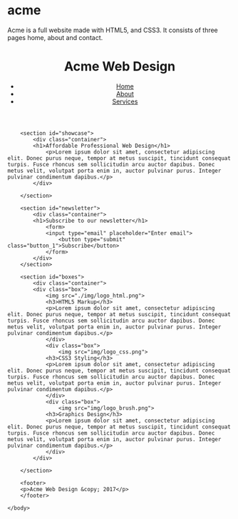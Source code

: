 # acme
Acme is a full website made with HTML5, and CSS3.  It consists of three pages home, about and contact.
<!DOCTYPE>
<html>
<head>
    <meta charset="UTF-8">
    <meta name="viewport" content="width=device-width">
    <meta name="description" content="Affordable and professional web design">
    <meta name="keywords" content="web design, affordable web design, professional web design, web design for physicians, marketing, responsive">
    <meta name="author" content="Roxanne Reyes">
    <title>Acme Web Design | Welcome</title>
    <link rel="stylesheet" href="./css/style.css">
    </head>
    <body>
    <header>
        <div class="container">
        <div id="branding">
            <h1><span class="highlight">Acme</span> Web Design</h1>
            </div>
            <nav>
            <ul>
                <li class="current"><a href="index.html">Home</a></li>
                <li><a href="index.html">About</a></li>
                <li><a href="index.html">Services</a></li>
                </ul>
            </nav>
        </div>
        </header>
        
        <section id="showcase">
            <div class="container">
            <h1>Affordable Professional Web Design</h1>
                <p>Lorem ipsum dolor sit amet, consectetur adipiscing elit. Donec purus neque, tempor at metus suscipit, tincidunt consequat turpis. Fusce rhoncus sem sollicitudin arcu auctor dapibus. Donec metus velit, volutpat porta enim in, auctor pulvinar purus. Integer pulvinar condimentum dapibus.</p>
            </div>
        
        </section>
        
        <section id="newsletter">
            <div class="container">
            <h1>Subscribe to our newsletter</h1>
                <form>
                <input type="email" placeholder="Enter email">
                    <button type="submit" class="button_1">Subscribe</button>
                </form>
            </div>
        </section>
        
        <section id="boxes">
            <div class="container">
            <div class="box">
                <img src="./img/logo_html.png">
                <h3>HTML5 Markup</h3>
                <p>Lorem ipsum dolor sit amet, consectetur adipiscing elit. Donec purus neque, tempor at metus suscipit, tincidunt consequat turpis. Fusce rhoncus sem sollicitudin arcu auctor dapibus. Donec metus velit, volutpat porta enim in, auctor pulvinar purus. Integer pulvinar condimentum dapibus.</p>
                </div>
                <div class="box">
                    <img src="img/logo_css.png">
                <h3>CSS3 Styling</h3>
                <p>Lorem ipsum dolor sit amet, consectetur adipiscing elit. Donec purus neque, tempor at metus suscipit, tincidunt consequat turpis. Fusce rhoncus sem sollicitudin arcu auctor dapibus. Donec metus velit, volutpat porta enim in, auctor pulvinar purus. Integer pulvinar condimentum dapibus.</p>
                </div>
                <div class="box">
                    <img src="img/logo_brush.png">
                <h3>Graphics Design</h3>
                <p>Lorem ipsum dolor sit amet, consectetur adipiscing elit. Donec purus neque, tempor at metus suscipit, tincidunt consequat turpis. Fusce rhoncus sem sollicitudin arcu auctor dapibus. Donec metus velit, volutpat porta enim in, auctor pulvinar purus. Integer pulvinar condimentum dapibus.</p>
                </div>
            </div>
        
        </section>
        
        <footer>
        <p>Acme Web Design &copy; 2017</p>
        </footer>
    
    </body>
</html>
